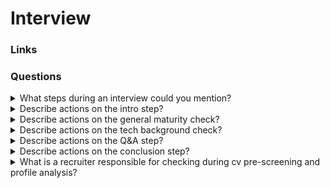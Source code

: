 # Interview

### Links

### Questions

<details>
  <summary>What steps during an interview could you mention?</summary>

* Intro;
* General Maturity check;
* Q&A;
* Conclusion.

</details>

<details>
  <summary>Describe actions on the intro step?</summary>

* Introduce yourself and try to create a friendly atmosphere;
* Check if the candidate and technical staff are ready;
* Explain the interview flow and duration and ask if it suits the candidate.

</details>

<details>
  <summary>Describe actions on the general maturity check?</summary>

* Ask about the candidate's current and most relevant projects (Domains and purposes, Processes and the team structures, SDLC and customer communication flows, The candidate's role and responsibilities within the teams);
* Identify technologies the candidate uses and would like to use;
* Ask about the candidate's ambitions and desired role.

</details>

<details>
  <summary>Describe actions on the tech background check?</summary>

* Customize the questions that will help to discover the depth of the candidate's knowledge;
* Check the high-priority skills thoroughly;
* Give practical tasks related to high-priority skills.

</details>

<details>
  <summary>Describe actions on the Q&A step?</summary>

* Ask if the candidate has any questions;
* Be ready to answer the candidate's questions on technologies;
* Be prepared for questions about the company philosophy, mission, values, performance criteria, etc.;
* If you cannot answer, tell the candidate that it is possible to discuss it with a responsible recruiter.

</details>

<details>
  <summary>Describe actions on the conclusion step?</summary>

* Explain the following steps;
* Thank the candidate for taking the time to attend the interview;
* Be kind even if the person did not do well.

</details>

<details>
  <summary>What is a recruiter responsible for checking during cv pre-screening and profile analysis?</summary>

* Facts about the candidate's background;
* The candidate's motivation and readiness for further cooperation;
* The candidate's availability to start working on a project;
* The candidate's level of English.

</details>
